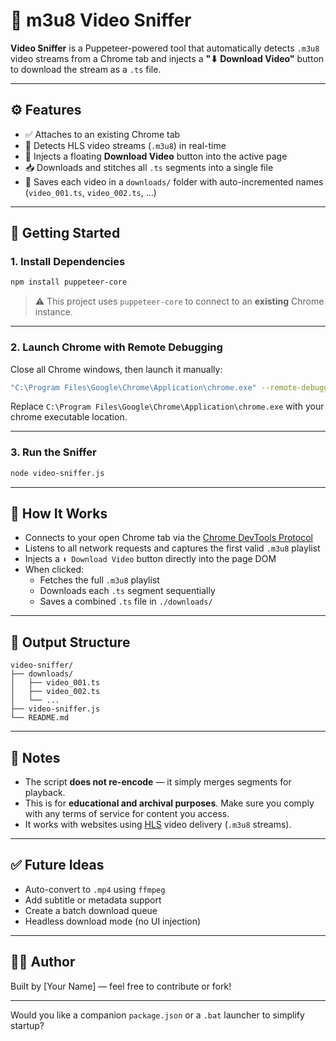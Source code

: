 # 🎯 m3u8 Video Sniffer

**Video Sniffer** is a Puppeteer-powered tool that automatically detects `.m3u8` video streams from a Chrome tab and injects a **"⬇ Download Video"** button to download the stream as a `.ts` file.

---

## ⚙️ Features

- ✅ Attaches to an existing Chrome tab
- 🔎 Detects HLS video streams (`.m3u8`) in real-time
- 🧲 Injects a floating **Download Video** button into the active page
- 📥 Downloads and stitches all `.ts` segments into a single file
- 💾 Saves each video in a `downloads/` folder with auto-incremented names (`video_001.ts`, `video_002.ts`, ...)

---

## 🚀 Getting Started

### 1. Install Dependencies

```bash
npm install puppeteer-core
```

> ⚠️ This project uses `puppeteer-core` to connect to an **existing** Chrome instance.

---

### 2. Launch Chrome with Remote Debugging

Close all Chrome windows, then launch it manually:

```bash
"C:\Program Files\Google\Chrome\Application\chrome.exe" --remote-debugging-port=9222"
```

Replace `C:\Program Files\Google\Chrome\Application\chrome.exe` with your chrome executable location.

---

### 3. Run the Sniffer

```bash
node video-sniffer.js
```

---

## 🧠 How It Works

- Connects to your open Chrome tab via the [Chrome DevTools Protocol](https://chromedevtools.dev/)
- Listens to all network requests and captures the first valid `.m3u8` playlist
- Injects a `⬇ Download Video` button directly into the page DOM
- When clicked:
  - Fetches the full `.m3u8` playlist
  - Downloads each `.ts` segment sequentially
  - Saves a combined `.ts` file in `./downloads/`

---

## 📁 Output Structure

```
video-sniffer/
├── downloads/
│   ├── video_001.ts
│   ├── video_002.ts
│   └── ...
├── video-sniffer.js
└── README.md
```

---

## 📌 Notes

- The script **does not re-encode** — it simply merges segments for playback.
- This is for **educational and archival purposes**. Make sure you comply with any terms of service for content you access.
- It works with websites using [HLS](https://developer.apple.com/streaming/) video delivery (`.m3u8` streams).

---

## ✅ Future Ideas

- Auto-convert to `.mp4` using `ffmpeg`
- Add subtitle or metadata support
- Create a batch download queue
- Headless download mode (no UI injection)

---

## 🧑‍💻 Author

Built by [Your Name] — feel free to contribute or fork!

---

Would you like a companion `package.json` or a `.bat` launcher to simplify startup?